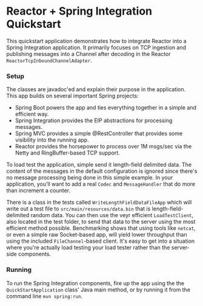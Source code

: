 # Reactor + Spring Integration Quickstart

This quickstart application demonstrates how to integrate Reactor into a Spring Integration application. It primarily focuses on TCP ingestion and publishing messages into a Channel after decoding in the Reactor `ReactorTcpInboundChannelAdapter`.

### Setup

The classes are javadoc'ed and explain their purpose in the application. This app builds on several important Spring projects:

- Spring Boot powers the app and ties everything together in a simple and efficient way.
- Spring Integration provides the EIP abstractions for processing messages.
- Spring MVC provides a simple @RestController that provides some visibility into the running app.
- Reactor provides the horsepower to process over 1M msgs/sec via the Netty and RingBuffer-based TCP support.

To load test the application, simple send it length-field delimited data. The content of the messages in the default configuration is ignored since there's no message processing being done in this simple example. In your application, you'll want to add a real `Codec` and `MessageHandler` that do more than increment a counter.

There is a class in the tests called `WriteLengthFieldDataFileApp` which will write out a test file to `src/main/resources/data.bin` that is length-field-delimited random data. You can then use the veyr efficient `LoadTestClient`, also located in the test folder, to send that data to the server using the most efficient method possible. Benchmarking shows that using tools like `netcat`, or even a simple raw Socket-based app, will yield lower throughput than using the included `FileChannel`-based client. It's easy to get into a situation where you're actually load testing your load tester rather than the server-side components.

### Running

To run the Spring Integration components, fire up the app using the the `QuickStartApplication` class' Java main method, or by running it from the command line `mvn spring:run`.
